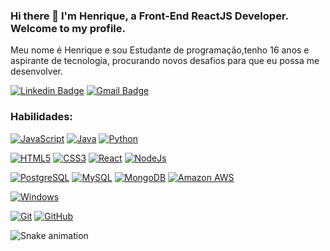 ### Hi there 👋 I'm Henrique, a Front-End ReactJS Developer. Welcome to my profile.

Meu nome é Henrique e sou Estudante de programação,tenho 16 anos e aspirante de tecnologia, procurando novos desafios para que eu possa me desenvolver.


[![Linkedin Badge](https://img.shields.io/badge/LinkedIn-0077B5?style=for-the-badge&logo=linkedin&logoColor=white)](https://www.linkedin.com/in/henrique-ribeiro-3458151b1/)
[![Gmail Badge](https://img.shields.io/badge/Gmail-D14836?style=for-the-badge&logo=gmail&logoColor=white)](hribeir6@gmail.com)

### Habilidades:

[![JavaScript](https://img.shields.io/badge/JavaScript-323330?style=for-the-badge&logo=javascript&logoColor=F7DF1E)](https://github.com/Hribeir6)
[![Java](https://img.shields.io/badge/Java-ED8B00?style=for-the-badge&logo=java&logoColor=white)](https://github.com/Hribeir6)
[![Python](https://img.shields.io/badge/Python-3776AB?style=for-the-badge&logo=python&logoColor=white)](https://github.com/Hribeir6)



[![HTML5](https://img.shields.io/badge/HTML-239120?style=for-the-badge&logo=html5&logoColor=white)](https://github.com/Hribeir6)
[![CSS3](https://img.shields.io/badge/CSS-239120?&style=for-the-badge&logo=css3&logoColor=white)](https://github.com/Hribeir6)
[![React](https://img.shields.io/badge/React-20232A?style=for-the-badge&logo=react&logoColor=61DAFB)](https://github.com/Hribeir6)
[![NodeJs](https://img.shields.io/badge/Node.js-43853D?style=for-the-badge&logo=node.js&logoColor=white)](https://github.com/Hribeir6)

[![PostgreSQL](https://img.shields.io/badge/PostgreSQL-316192?style=for-the-badge&logo=postgresql&logoColor=white)](https://github.com/Hribeir6)
[![MySQL](https://img.shields.io/badge/MySQL-00000F?style=for-the-badge&logo=mysql&logoColor=white)](https://github.com/Hribeir6)
[![MongoDB](https://img.shields.io/badge/MongoDB-4EA94B?style=for-the-badge&logo=mongodb&logoColor=white)](https://github.com/Hribeir6)
[![Amazon AWS](https://img.shields.io/badge/Amazon_AWS-232F3E?style=for-the-badge&logo=amazon-aws&logoColor=white)](https://github.com/Hribeir6)

[![Windows](https://img.shields.io/badge/Windows-0078D6?style=for-the-badge&logo=windows&logoColor=white&link=https://github.com/andreyhitoshi1997)](https://github.com/Hribeir6)

[![Git](https://img.shields.io/badge/-Git-black?style=flat-square&logo=git&link=https://github.com/andreyhitoshi1997)](https://github.com/Hribeir6)
[![GitHub](https://img.shields.io/badge/-GitHub-181717?style=flat-square&logo=github&link=https://github.com/andreyhitoshi1997)](https://github.com/Hribeir6)

![Snake animation](https://github.com/Hribeir6/Hribeir6/blob/output/github-contribution-grid-snake.svg)
 
</div>
